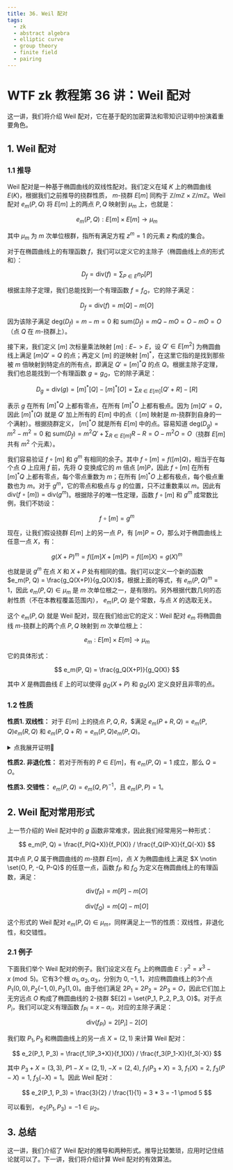```yaml
---
title: 36. Weil 配对
tags:
  - zk
  - abstract algebra
  - elliptic curve
  - group theory
  - finite field
  - pairing
---
```


# WTF zk 教程第 36 讲：Weil 配对

这一讲，我们将介绍 Weil 配对，它在基于配的加密算法和零知识证明中扮演着重要角色。

## 1. Weil 配对

### 1.1 推导

Weil 配对是一种基于椭圆曲线的双线性配对。我们定义在域 $K$ 上的椭圆曲线 $E(K)$，根据我们之前推导的挠群性质， $m$-挠群 $E[m]$ 同构于 $\mathbb{Z}/m\mathbb{Z} \times \mathbb{Z}/m\mathbb{Z}$。Weil 配对 $e_m(P,Q)$ 将 $E[m]$ 上的两点 $P, Q$ 映射到 $\mu_m$ 上，也就是：

$$
e_m(P,Q): E[m] \times E[m] \to \mu_m
$$

其中 $\mu_m$ 为 $m$ 次单位根群，指所有满足方程 $z^m = 1$ 的元素 $z$ 构成的集合。

对于在椭圆曲线上的有理函数 $f$，我们可以定义它的主除子（椭圆曲线上点的形式和）：

$$ 
D_f = \text{div}(f) = \sum_{P \in E}{n_P[P]} 
$$

根据主除子定理，我们总能找到一个有理函数 $f = f_Q$，它的除子满足：

$$
D_f = \text{div}(f) = m[Q] - m[O]
$$

因为该除子满足 $\text{deg}(D_f) = m - m = 0$ 和 $\text{sum}(D_f) = mQ - mO = O - mO = O$（点 $Q$ 在 $m$-挠群上）。

接下来，我们定义 $[m]$ 次标量乘法映射 $[m]: E -> E$，设 $Q' \in E[m^2]$ 为椭圆曲线上满足 $[m]Q' = Q$ 的点；再定义 $[m]$ 的逆映射 $[m]^*$，在这里它指的是找到那些被 $m$ 倍映射到特定点的所有点，即满足 $Q' = [m]^*Q$ 的点 $Q$。根据主除子定理，我们也总能找到一个有理函数 $g = g_Q$，它的除子满足：

$$
D_g = \text{div}(g) = [m]^* [Q] - [m]^* [O] = \sum_{R \in E[m]}{[Q' + R] - [R]}
$$

表示 $g$ 在所有 $[m]^* Q$ 上都有零点，在所有 $[m]^* O$ 上都有极点。因为 $[m]Q'=Q$，因此 $[m]^* (Q)$ 就是 $Q'$ 加上所有的 $E[m]$ 中的点（ $[m]$ 映射是 $m$-挠群到自身的一个满射）。根据挠群定义， $[m]^*O$ 就是所有 $E[m]$ 中的点。容易知道 $\text{deg}(D_g) = m^2 - m^2 = 0$ 和 $\text{sum}(D_f) = m^2 Q' + \sum_{R \in E[m]}{R - R} = O - m^2O = O$（挠群 $E[m]$ 共有 $m^2$ 个元素）。

我们容易验证 $f \circ [m]$ 和 $g^m$ 有相同的余子。其中 $f \circ [m] = f([m]Q)$，相当于在每个点 $Q$ 上应用 $f$ 前，先将 $Q$ 变换成它的 $m$ 倍点 $[m]P$，因此 $f \circ [m]$ 在所有 $[m]^*Q$ 上都有零点，每个零点重数为 $m$；在所有 $[m]^*O$ 上都有极点，每个极点重数也为 $m$。对于 $g^m$，它的零点和极点与 $g$ 的位置，只不过重数乘以 $m$。因此有 $\text{div}(f \circ [m])=\text{div}(g^m)$。根据除子的唯一性定理，函数 $f \circ [m]$ 和 $g^m$ 成常数比例，我们不妨设：

$$
f \circ [m] = g^m
$$

现在，让我们假设挠群 $E[m]$ 上的另一点 $P$，有 $[m]P = O$，那么对于椭圆曲线上任意一点 $X$，有：

$$
g(X+P)^m = f([m]X + [m]P) = f([m]X) = g(X)^m
$$

也就是说 $g^m$ 在点 $X$ 和 $X+P$ 处有相同的值。我们可以定义一个新的函数 $e_m(P, Q) = \frac{g_Q(X+P)}{g_Q(X)}$，根据上面的等式，有 $e_m(P, Q)^m = 1$，因此 $e_m(P, Q) \in \mu_m$ 是 $m$ 次单位根之一，是有限的。另外根据代数几何的态射性质（不在本教程覆盖范围内）， $e_m(P, Q)$ 是个常数，与点 $X$ 的选取无关。

这个 $e_m(P,Q)$ 就是 Weil 配对，现在我们给出它的定义：Weil 配对 $e_m$ 将椭圆曲线 $m$-挠群上的两个点 $P, Q$ 映射到 $m$ 次单位根上：

$$
e_m: E[m] \times E[m] \to \mu_m
$$

它的具体形式：

$$
e_m(P, Q) = \frac{g_Q(X+P)}{g_Q(X)}
$$

其中 $X$ 是椭圆曲线 $E$ 上的可以使得 $g_Q(X+P)$ 和 $g_Q(X)$ 定义良好且非零的点。

### 1.2 性质

**性质1. 双线性：** 对于 $E[m]$ 上的挠点 $P, Q, R$，$满足 $e_m(P + R, Q) = e_m(P, Q) e_m(R, Q)$ 和 $e_m(P, Q + R) = e_m(P, Q) e_m(P, Q)$。

<details><summary>点我展开证明👀</summary>

**证明 $e_m(P + R, Q) = e_m(P, Q) e_m(R, Q)$**

根据 Weil 配对定义：

$$
e_m(P + R, Q) = \frac{g_Q(X+P + R)}{g_Q(X)} 
$$

$$
= \frac{g_Q(X+P + R)}{g_Q(X+P)} \frac{g_Q(X+P)}{g_Q(X)} 
$$

令 $X+P = Y$，原式：
$$
= \frac{g_Q(Y + R)}{g_Q(Y)} \frac{g_Q(X+P)}{g_Q(X)} 
$$

$$
= e_m(R, Q) e_m(P, Q)
$$

证毕。

**证明 $e_m(P, Q + R) = e_m(P, Q) e_m(P, R)$**

这个证明相对困难，需要用到除子理论的相关内容。首先，我们先设 $f_Q, f_R, f_S, g_Q, g_R, g_S$ 分别是点 $Q, R, S= Q+R$ 的函数。然后我们设椭圆曲线上的函数 $h$ 满足：

$$
\text{div}(h) = (Q+R) - (Q) - (R) + (O)
$$

根据除子定理，有：

$$
\text{div}(\frac{f_S}{f_Qf_R}) = m \text{div}(h)
$$

因此 $f_S = c f_Q f_R h^m$，其中 $c$ 是常数。又因为 $f_i \circ [m] = g_i^m$，我们将上式两边复合上 $[m]$，得到：

$$
g_S = c'g_Qg_R(h \circ [m])
$$

因此：

$$
e_m(P, Q+R) = \frac{g_S(X + P)}{g_S(X)} = \frac{g_Q(X+P)g_R(X+P)h([m]X + [m]P)}{g_Q(X)g_R(X)h([m]X)}
$$

又因为 $[m]P = O$，因此原式：

$$
= \frac{g_Q(X+P)g_R(X+P)}{g_Q(X)g_R(X)} = e_m(P, Q) e_m(P,R)
$$

证毕。

</details>

**性质2. 非退化性：** 若对于所有的 $P \in E[m]$，有 $e_m(P,Q) = 1$ 成立，那么 $Q = O$。

**性质3. 交错性：** $e_m(P, Q) = e_m(Q, P)^{-1}$，且 $e_m(P, P) = 1$。

## 2. Weil 配对常用形式

上一节介绍的  Weil 配对中的 $g$ 函数非常难求，因此我们经常用另一种形式：

$$
e_m(P, Q) = \frac{f_P(Q+X)}{f_P(X)} / \frac{f_Q(P-X)}{f_Q(-X)}
$$

其中点 $P, Q$ 属于椭圆曲线的 $m$-挠群 $E[m]$，点 $X$ 为椭圆曲线上满足 $X \notin \set{O, P, -Q, P-Q}$ 的任意一点，函数 $f_P$ 和 $f_Q$ 为定义在椭圆曲线上的有理函数，满足：

$$
\text{div}(f_P) = m[P] - m[O]
$$

$$
\text{div}(f_Q) = m[Q] - m[O]
$$

这个形式的 Weil 配对 $e_m(P, Q) \in \mu_m$，同样满足上一节的性质：双线性，非退化性，和交错性。

### 2.1 例子

下面我们举个 Weil 配对的例子。我们设定义在 $F_5$ 上的椭圆曲 $E: y^2 = x^3 - x \pmod{5}$。它有3个根 $\alpha_1, \alpha_2, \alpha_3$，分别为 $0, -1, 1$，对应椭圆曲线上的3个点 $P_1(0,0), P_2(-1,0), P_3(1,0)$。由于他们满足 $2P_1 = 2P_2 = 2P_3 = O$，因此它们加上无穷远点 $O$ 构成了椭圆曲线的 $2$-挠群 $E[2] = \set{P_1, P_2, P_3, O}$。对于点 $P_i$，我们可以定义有理函数 $f_{Pi} = x - \alpha_i$，对应的主除子满足：

$$
\text{div}(f_{Pi}) = 2[P_i] - 2[O]
$$

我们取 $P_1, P_3$ 和椭圆曲线上的另一点 $X = (2,1)$ 来计算 Weil 配对：

$$
e_2(P_1, P_3) = \frac{f_1(P_3+X)}{f_1(X)} / \frac{f_3(P_1-X)}{f_3(-X)}
$$

其中 $P_3 + X = (3,3)$, $P1 - X = (2, 1)$, $-X = (2, 4)$, $f_1(P_3+X) = 3$, $f_1(X)= 2$, $f_3(P-X) = 1$, $f_3(-X) = 1$。因此 Weil 配对：

$$
e_2(P_1, P_3) = \frac{3}{2} / \frac{1}{1} = 3 * 3 = -1 \pmod 5
$$

可以看到， $e_2(P_1, P_3) = -1 \in \mu_2$。

## 3. 总结

这一讲，我们介绍了 Weil 配对的推导和两种形式。推导比较繁琐，应用时记住结论就可以了。下一讲，我们将介绍计算 Weil 配对的有效算法。
